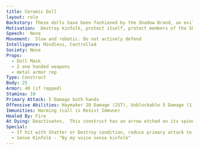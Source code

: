 ```yaml
---
title: Ceramic Doll
layout: role
Backstory: These dolls have been fashioned by the Shadow Brand, an evil thieves guild organization that dislikes kinfolk and do not believe they should be part of the Inspired.  These dolls have been made to seek out and destroy all kinfolk and anyone who protects them.
Motivation:  Destroy kinfolk, protect itself, protect members of the Shadow Brand
Speech:  None
Movement:  Slow and robotic. Do not actively defend
Intelligence: Mindless, Controlled
Society: None
Props: 
  - Doll Mask
  - 2 one handed weapons
  - metal armor rep
Type: Construct
Body: 25
Armor: 40 (if repped)
Stamina: 10
Primary Attack: 5 Damage both hands
Offensive Abilities: Haymaker 20 Damage (2ST), Unblockable 5 Damage (1 ST)
Immunities: Harming (call is Resist Immune)
Healed By: Fire
At Dying: Deactivates,  This construct has an arrow etched on its spine if investigated during dying/dead.  If ignored, construct crumbles.
Special: 
  - If hit with Shatter or Destroy condition, reduce primary attack to 2 damage
  - Sense Kinfolk - "By my voice sense kinfolk"
---
```





